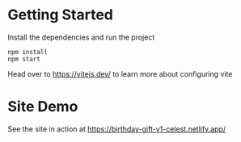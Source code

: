 # Getting Started
Install the dependencies and run the project
```
npm install
npm start
```

Head over to https://vitejs.dev/ to learn more about configuring vite

# Site Demo
See the site in action at https://birthday-gift-v1-celest.netlify.app/

